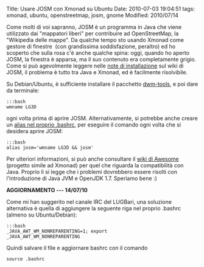 Title: Usare JOSM con Xmonad su Ubuntu
Date:  2010-07-03 19:04:51
tags: xmonad, ubuntu, openstreetmap, josm, gnome
Modified: 2010/07/14

Come molti di voi sapranno, JOSM è un programma in Java
che viene utilizzato dai "mappatori liberi" per contribuire ad OpenStreetMap,
la "Wikipedia delle mappe". Da qualche tempo sto usando Xmonad come gestore di
finestre  (con grandissima soddisfazione, peraltro) ed ho scoperto che sulla
rosa c'è anche qualche spina: oggi, quando ho aperto JOSM, la finestra è
apparsa, ma il suo contenuto era completamente grigio. Come si può agevolmente
leggere nelle [note di installazione][1] sul wiki di JOSM, il problema è tutto
tra Java e Xmonad, ed è facilmente risolvibile.

Su Debian/Ubuntu, è sufficiente installare il pacchetto [dwm-tools][2], e poi dare da terminale:

    :::bash
	wmname LG3D

ogni volta prima di aprire JOSM.
Alternativamente, si potrebbe anche creare un [alias nel proprio .bashrc][3],
per eseguire il comando ogni volta che si desidera aprire JOSM:

    :::bash
	alias josm='wmname LG3D && josm'

Per ulteriori informazioni, si può anche consultare il [wiki di Awesome][4] (progetto simile
ad Xmonad) per quel che riguarda la compatibilità con Java. Proprio lì si
legge che i problemi dovrebbero essere risolti con l'introduzione di Java JVM
e OpenJDK 1.7. Speriamo bene :)


**AGGIORNAMENTO --- 14/07/10**

Come mi han suggerito nel canale IRC del LUGBari, una soluzione alternativa è quella di
aggiungere la seguente riga nel proprio .bashrc (almeno su Ubuntu/Debian):

    :::bash
	_JAVA_AWT_WM_NONREPARENTING=1; export
	_JAVA_AWT_WM_NONREPARENTING

Quindi salvare il file e aggiornare bashrc con il comando

	source .bashrc


   [1]: http://josm.openstreetmap.de/wiki/InstallNotes

   [2]: http://packages.ubuntu.com/lucid/dwm-tools

   [3]: http://news.softpedia.com/news/How-to-Customize-the-Shell-Prompt-40033.shtml

   [4]: http://awesome.naquadah.org/wiki/Problems_with_Java
